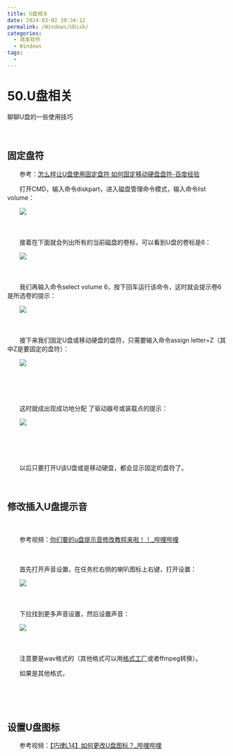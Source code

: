 ```yaml
---
title: U盘相关
date: 2024-03-02 20:34:12
permalink: /Windows/UDisk/
categories:
  - 效率软件
  - Windows
tags:
  - 
---
```

# 50.U盘相关

聊聊U盘的一些使用技巧

<!-- more -->
　　‍

## 固定盘符

　　参考：[怎么样让U盘使用固定盘符 如何固定移动硬盘盘符-百度经验](https://jingyan.baidu.com/article/48206aea83a778216ad6b3fe.html)

　　打开CMD，输入命令diskpart，进入磁盘管理命令模式，输入命令list volume：

　　​![](https://image.peterjxl.com/blog/image-20240301172429-18r1jvr.png)​

　　‍

　　接着在下面就会列出所有的当前磁盘的卷标，可以看到U盘的卷标是6：

　　​![](https://image.peterjxl.com/blog/image-20240301172439-xdlz1ps.png)​

　　‍

　　我们再输入命令select volume 6，按下回车运行该命令，这时就会提示卷6是所选卷的提示：

　　​![](https://image.peterjxl.com/blog/image-20240301172446-cz37dry.png)​

　　‍

　　接下来我们固定U盘或移动硬盘的盘符，只需要输入命令assign letter=Z（其中Z是要固定的盘符）：

　　​![](https://image.peterjxl.com/blog/image-20240301172452-3byayex.png)​

　　‍

　　‍

　　这时就成出现成功地分配 了驱动器号或装载点的提示：

　　​![](https://image.peterjxl.com/blog/image-20240301172502-e438dpr.png)​

　　‍

　　‍

　　以后只要打开U该U盘或是移动硬盘，都会显示固定的盘符了。

　　‍

## 修改插入U盘提示音

　　‍

　　参考视频：[你们要的u盘提示音修改教程来啦！！_哔哩哔哩](https://www.bilibili.com/video/BV1n34y1J7pb)

　　‍

　　首先打开声音设置，在任务栏右侧的喇叭图标上右键，打开设置：

　　​![](https://image.peterjxl.com/blog/image-20220814163551-xesd5yy.png)​

　　‍

　　下拉找到更多声音设置，然后设置声音：

　　​![](https://image.peterjxl.com/blog/image-20220814163654-m2ktmm7.png)​

　　‍

　　注意要是wav格式的（其他格式可以用[格式工厂](http://www.pcgeshi.com/)或者ffmpeg转换）。

　　如果是其他格式，

　　‍

　　‍

## 设置U盘图标

　　参考视频：[【巧律L14】如何更改U盘图标？_哔哩哔哩](https://www.bilibili.com/video/BV1ap4y1W75y)

　　‍
